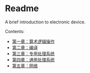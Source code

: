 # Readme
A brief introduction to electronic device.

Contents:
- [第一章：算术逻辑操作](./第一章：算术逻辑操作.md)
- [第二章：编译](./第二章：编译.md)
- [第三章：专用处理系统](./第三章：专用处理系统.md)
- [第四章：通用处理系统](./第四章：通用处理系统.md)
- [第五章：网络](./第五章：网络.md)
